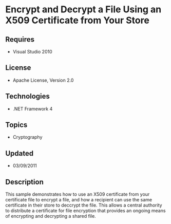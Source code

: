 # Encrypt and Decrypt a File Using an X509 Certificate from Your Store
## Requires
- Visual Studio 2010
## License
- Apache License, Version 2.0
## Technologies
- .NET Framework 4
## Topics
- Cryptography
## Updated
- 03/09/2011
## Description

<p>This sample demonstrates how to use an X509 certificate from your certificate file to encrypt a file, and how a recipient can use the same certificate in their store to deccrypt the file. This allows a central authority to distribute a certificate for file
 encryption that provides an ongoing means of encrypting and decrypting a shared file.</p>
